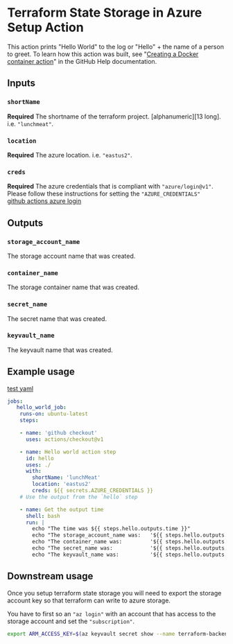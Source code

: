 # Terraform State Storage in Azure Setup Action

This action prints "Hello World" to the log or "Hello" + the name of a person to greet. To learn how this action was built, see "[Creating a Docker container action](https://help.github.com/en/articles/creating-a-docker-container-action)" in the GitHub Help documentation.

## Inputs

### `shortName`

**Required** The shortname of the terraform project.  [alphanumeric][13 long]. i.e.  `"lunchmeat"`.

### `location`

**Required** The azure location. i.e.  `"eastus2"`.

### `creds`  

**Required** The azure credentials that is compliant with `"azure/login@v1"`.
Please follow these instructions for setting the `"AZURE_CREDENTIALS"`  
[github actions azure login](https://github.com/Azure/login)  


## Outputs

### `storage_account_name`

The storage account name that was created.

### `container_name`

The storage container name that was created.

### `secret_name`

The secret name that was created.

### `keyvault_name`

The keyvault name that was created.
    
    
## Example usage

[test yaml](.github/workflows/test.yml)  

```yaml
jobs:
   hello_world_job:
    runs-on: ubuntu-latest
    steps:

    - name: 'github checkout'
      uses: actions/checkout@v1

    - name: Hello world action step
      id: hello
      uses: ./
      with:
        shortName: 'lunchMeat'
        location: 'eastus2'
        creds: ${{ secrets.AZURE_CREDENTIALS }}
    # Use the output from the `hello` step

    - name: Get the output time
      shell: bash
      run: |
        echo "The time was ${{ steps.hello.outputs.time }}"
        echo "The storage_account_name was:   '${{ steps.hello.outputs.storage_account_name }}'"
        echo "The container_name was:         '${{ steps.hello.outputs.container_name }}'"
        echo "The secret_name was:            '${{ steps.hello.outputs.secret_name }}'"
        echo "The keyvault_name was:          '${{ steps.hello.outputs.keyvault_name }}'"
```

## Downstream usage
Once you setup terraform state storage you will need to export the storage account key so that terraform can write to azure storage.  

You have to first so an `"az login"` with an account that has access to the storage account and set the `"subscription"`.  

```bash
export ARM_ACCESS_KEY=$(az keyvault secret show --name terraform-backend-key --vault-name kv-tf-<short-name> --query value -o tsv)
```
